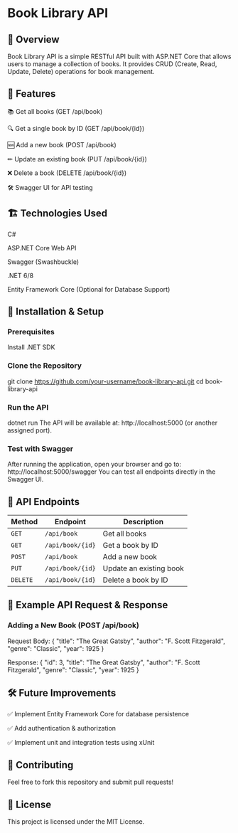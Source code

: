 # Book Library API

## 📌 Overview

Book Library API is a simple RESTful API built with ASP.NET Core that allows users to manage a collection of books. It provides CRUD (Create, Read, Update, Delete) operations for book management.

## 🚀 Features

📚 Get all books (GET /api/book)

🔍 Get a single book by ID (GET /api/book/{id})

🆕 Add a new book (POST /api/book)

✏ Update an existing book (PUT /api/book/{id})

❌ Delete a book (DELETE /api/book/{id})

🛠 Swagger UI for API testing

## 🏗 Technologies Used

C#

ASP.NET Core Web API

Swagger (Swashbuckle)

.NET 6/8

Entity Framework Core (Optional for Database Support)

## 🔧 Installation & Setup

### Prerequisites
Install .NET SDK

### Clone the Repository
git clone https://github.com/your-username/book-library-api.git
cd book-library-api

### Run the API
dotnet run
The API will be available at: http://localhost:5000 (or another assigned port).

### Test with Swagger
After running the application, open your browser and go to:
http://localhost:5000/swagger
You can test all endpoints directly in the Swagger UI.

## 🔗 API Endpoints

| Method   | Endpoint         | Description             |
|----------|-----------------|-------------------------|
| `GET`    | `/api/book`      | Get all books           |
| `GET`    | `/api/book/{id}` | Get a book by ID        |
| `POST`   | `/api/book`      | Add a new book          |
| `PUT`    | `/api/book/{id}` | Update an existing book |
| `DELETE` | `/api/book/{id}` | Delete a book by ID     |


## 📄 Example API Request & Response

### Adding a New Book (POST /api/book)

Request Body:
{
  "title": "The Great Gatsby",
  "author": "F. Scott Fitzgerald",
  "genre": "Classic",
  "year": 1925
}

Response:
{
  "id": 3,
  "title": "The Great Gatsby",
  "author": "F. Scott Fitzgerald",
  "genre": "Classic",
  "year": 1925
}

## 🛠 Future Improvements

✅ Implement Entity Framework Core for database persistence

✅ Add authentication & authorization

✅ Implement unit and integration tests using xUnit

## 🤝 Contributing

Feel free to fork this repository and submit pull requests!

## 📜 License

This project is licensed under the MIT License.

